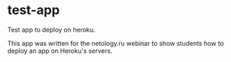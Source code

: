 # test-app

Test app to deploy on heroku.

This app was written for the netology.ru webinar to show students how to deploy an app 
on Heroku's servers.